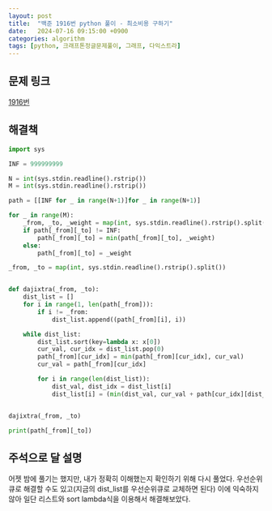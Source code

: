 ```yaml
---
layout: post
title:  "백준 1916번 python 풀이 - 최소비용 구하기"
date:   2024-07-16 09:15:00 +0900
categories: algorithm
tags: [python, 크래프톤정글문제풀이, 그래프, 다익스트라]
---
```


## 문제 링크
[1916번](https://www.acmicpc.net/problem/1916)

## 해결책
```python
import sys

INF = 999999999

N = int(sys.stdin.readline().rstrip())
M = int(sys.stdin.readline().rstrip())

path = [[INF for _ in range(N+1)]for _ in range(N+1)]

for _ in range(M):
    _from, _to, _weight = map(int, sys.stdin.readline().rstrip().split())
    if path[_from][_to] != INF:
        path[_from][_to] = min(path[_from][_to], _weight)
    else:
        path[_from][_to] = _weight

_from, _to = map(int, sys.stdin.readline().rstrip().split())


def dajixtra(_from, _to):
    dist_list = []
    for i in range(1, len(path[_from])):
        if i != _from:
            dist_list.append((path[_from][i], i))

    while dist_list:
        dist_list.sort(key=lambda x: x[0])
        cur_val, cur_idx = dist_list.pop(0)
        path[_from][cur_idx] = min(path[_from][cur_idx], cur_val)
        cur_val = path[_from][cur_idx]

        for i in range(len(dist_list)):
            dist_val, dist_idx = dist_list[i]
            dist_list[i] = (min(dist_val, cur_val + path[cur_idx][dist_idx]), dist_idx)


dajixtra(_from, _to)

print(path[_from][_to])
```

## 주석으로 달 설명

어젯 밤에 풀기는 했지만, 내가 정확히 이해했는지 확인하기 위해 다시 풀었다.
우선순위 큐로 해결할 수도 있고(지금의 dist_list를 우선순위큐로 교체하면 된다) 이에 익숙하지 않아 일단 리스트와 sort lambda식을 이용해서 해결해보았다.
